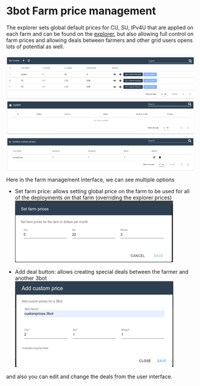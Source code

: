 # 3bot Farm price management

The explorer sets global default prices for CU, SU, IPv4U that are applied on each farm and can be found on the [explorer](https://explorer.threefold.io), but also allowing full control on farm prices and allowing deals between farmers and other grid users opens lots of potential as well.

![farm_mgmt](./img/3bot_farmmgmt_list.png)
Here  in the farm management interface, we can see multiple options

- Set farm price: allows setting global price on the farm to be used for all of the deployments on that farm (overriding the explorer prices)
 ![set_farm_prices](./img/3bot_set_farm_prices.png)

- Add deal button: allows creating special deals between the farmer and another 3bot
 ![add custom deal](./img/3bot_farm_add_custom_price.png)

 and also you can edit and change the deals from the user interface.